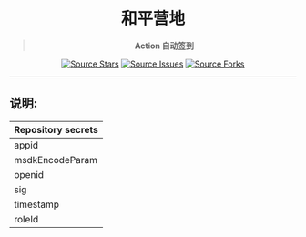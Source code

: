 <div align="center">

<h1>和平营地</h1>

> **Action 自动签到**

[![Source Stars](https://img.shields.io/github/stars/HdShare/PubgmhdAction?label=Source%20Stars)](https://github.com/HdShare/PubgmhdAction)
[![Source Issues](https://img.shields.io/github/issues/HdShare/PubgmhdAction?label=Source%20Issues)](https://github.com/HdShare/PubgmhdAction/issues)
[![Source Forks](https://img.shields.io/github/forks/HdShare/PubgmhdAction?label=Source%20Forks)](https://github.com/HdShare/PubgmhdAction)

</div>

---

## 说明:

| Repository secrets |
|--------------------|
| appid              |
| msdkEncodeParam    |
| openid             |
| sig                |
| timestamp          |
| roleId             |
